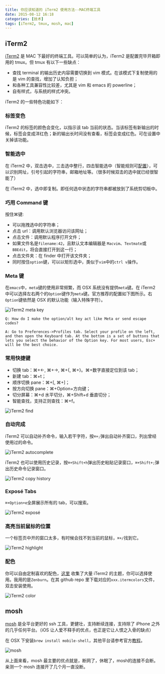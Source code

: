 ```yaml
---
title: 你应该知道的 iTerm2 使用方法--MAC终端工具
date: 2015-08-12 16:18
categories: [技术]
tags: [iTerm2, tmux, mosh, mac]
---
```


## iTerm2

[iTerm2](https://iterm2.com/) 是 MAC 下最好的终端工具。可以简单的认为，iTerm2 是配置完毕开箱即用的 tmux。但 tmux 有以下一些缺点：

- 查找 terminal 的输出历史内容需要切换到 vim 模式。在该模式下复制使用的是 vim 的查找，增加了认知负担；
- 和各种工具兼容性比较差，尤其是 vim 和 emacs 的 powerline；
- 自有样式，与系统的样式冲突。

iTerm2 的一些特色功能如下：

### 标签变色

iTerm2 的标签的颜色会变化，以指示该 tab 当前的状态。当该标签有新输出的时候，标签会变成洋红色；新的输出长时间没有查看，标签会变成红色。可在设置中关掉该功能。

### 智能选中

在 iTerm2 中，双击选中，三击选中整行，四击智能选中（智能规则可[配置](http://www.iterm2.com/documentation-smart-selection.html)），可以识别网址，引号引起的字符串，邮箱地址等。（很多时候双击的选中就已经很智能了）

在 iTerm2 中，选中即复制。即任何选中状态的字符串都被放到了系统剪切板中。

### 巧用 Command 键

按住⌘键:

- 可以拖拽选中的字符串；
- 点击 url：调用默认浏览器访问该网址；
- 点击文件：调用默认程序打开文件；
- 如果文件名是`filename:42`，且默认文本编辑器是 `Macvim`、`Textmate`或`BBEdit`，将会直接打开到这一行；
- 点击文件夹：在 finder 中打开该文件夹；
- 同时按住`option`键，可以以矩形选中，类似于`vim`中的`ctrl v`操作。

### Meta 键

在`emacs`中，`meta`键的使用非常频繁，而 OSX 系统没有提供`meta`键。在 iTerm2 中可以选择左右两个的`Option`键作为`meta`键。官方推荐的配置如下图所示。右`Option`键依然是 OSX 的默认功能（输入特殊字符）。

![iTerm2 meta key](images/iterm2-meta.png "iTerm2 meta key")

```
Q: How do I make the option/alt key act like Meta or send escape codes?

A: Go to Preferences->Profiles tab. Select your profile on the left, and then open the Keyboard tab. At the bottom is a set of buttons that lets you select the behavior of the Option key. For most users, Esc+ will be the best choice.
```

### 常用快捷键

- 切换 tab：⌘+←, ⌘+→, ⌘+{, ⌘+}。⌘+数字直接定位到该 tab；
- 新建 tab：⌘+t；
- 顺序切换 pane：⌘+[, ⌘+]；
- 按方向切换 pane：⌘+Option+方向键；
- 切分屏幕：⌘+d 水平切分，⌘+Shift+d 垂直切分；
- 智能查找，支持正则查找：⌘+f。

![iTerm2 find](images/R-iterm2-find.png "iTerm2 find")

### 自动完成

iTerm2 可以自动补齐命令，输入若干字符，按`⌘+;`弹出自动补齐窗口，列出曾经使用过的命令。

![iTerm2 autocomplete](images/R-iterm2-autocomplete.png "iTerm2 autocomplete")

iTerm2 也可以使用历史记录，按`⌘+Shift+h`弹出历史粘贴记录窗口，`⌘+Shift+;`弹出历史命令记录窗口。

![iTerm2 copy history](images/R-iterm2-copy-history.png "iTerm2 copy history")

### Exposé Tabs

`⌘+Option+e`全屏展示所有的 tab，可以搜索。

![iTerm2 exposé](images/iterm2-expose.png "iTerm2 exposé")

### 高亮当前鼠标的位置

一个标签页中开的窗口太多，有时候会找不到当前的鼠标，`⌘+/`找到它。

![iTerm2 highlight](images/iterm2-highlight.png "iTerm2 highlight")

### 配色

你可以自由定制喜欢的配色，[这里](http://iterm2colorschemes.com/) 收集了大量 iTerm2 的主题，你可以选择使用。我用的是`Zenburn`。在其 github repo 里下载对应的`xxx.itermcolors`文件，双击安装使用。

![iTerm2 color](images/iterm2-color.png "iTerm2 color")

## mosh

[mosh](https://mosh.mit.edu/) 是全平台更好的 ssh 工具，更健壮，支持断续连接，支持除了 iPhone 之外的几乎任何平台。（iOS 让人爱不释手的优点，也正是它让人恨之入骨的缺点）

在 OSX 下安装`brew install mobile-shell`，其他平台请参考官方[教程](https://mosh.mit.edu/#getting)。

![mosh](images/R-mosh.png "mosh")

从上面来看，mosh 最主要的优点就是，断网了，休眠了，mosh的连接不会断。亲测一个 mosh 连接开了几个月一直没断。
